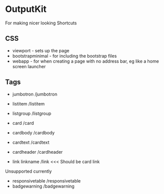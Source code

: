 # OutputKit
For making nicer looking Shortcuts


## CSS

- viewport - sets up the page
- bootstrapminimal - for including the bootstrap files
- webapp - for when creating a page with no address bar, eg like a home screen launcher


## Tags
- jumbotron    /jumbotron
- listitem    /listitem
- listgroup   /listgroup

- card      /card
- cardbody   /cardbody
- cardtext   /cardtext
- cardheader   /cardheader
- link    linkname   /link    <<< Should be card link



Unsupported currently
- responsivetable    /responsivetable
- badgewarning    /badgewarning

